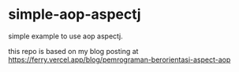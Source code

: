 # simple-aop-aspectj

simple example to use aop aspectj.

this repo is based on my blog posting at https://ferry.vercel.app/blog/pemrograman-berorientasi-aspect-aop
